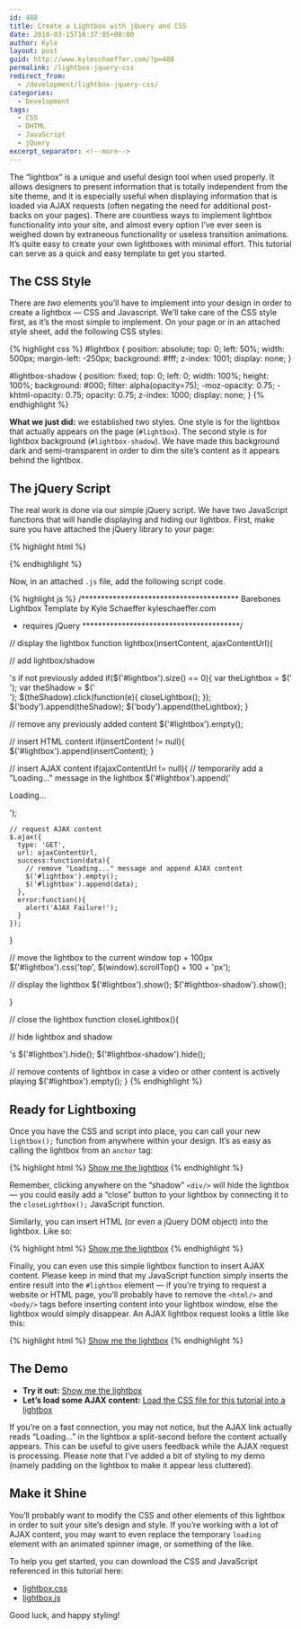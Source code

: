 ```yaml
---
id: 488
title: Create a Lightbox with jQuery and CSS
date: 2010-03-15T16:37:05+00:00
author: Kyle
layout: post
guid: http://www.kyleschaeffer.com/?p=488
permalink: /lightbox-jquery-css
redirect_from:
  - /development/lightbox-jquery-css/
categories:
  - Development
tags:
  - CSS
  - DHTML
  - JavaScript
  - jQuery
excerpt_separator: <!--more-->
---
```

The “lightbox” is a unique and useful design tool when used properly. It allows designers to present information that is totally independent from the site theme, and it is especially useful when displaying information that is loaded via AJAX requests (often negating the need for additional post-backs on your pages). There are countless ways to implement lightbox functionality into your site, and almost every option I’ve ever seen is weighed down by extraneous functionality or useless transition animations. It’s quite easy to create your own lightboxes with minimal effort. This tutorial can serve as a quick and easy template to get you started.<!--more-->

## The CSS Style

There are _two_ elements you’ll have to implement into your design in order to create a lightbox — CSS and Javascript. We’ll take care of the CSS style first, as it’s the most simple to implement. On your page or in an attached style sheet, add the following CSS styles:

{% highlight css %}
#lightbox {
  position: absolute;
  top: 0;
  left: 50%;
  width: 500px;
  margin-left: -250px;
  background: #fff;
  z-index: 1001;
  display: none;
}

#lightbox-shadow {
  position: fixed;
  top: 0;
  left: 0;
  width: 100%;
  height: 100%;
  background: #000;
  filter: alpha(opacity=75);
  -moz-opacity: 0.75;
  -khtml-opacity: 0.75;
  opacity: 0.75;
  z-index: 1000;
  display: none;
}
{% endhighlight %}

**What we just did:** we established two styles. One style is for the lightbox that actually appears on the page (`#lightbox`). The second style is for lightbox background (`#lightbox-shadow`). We have made this background dark and semi-transparent in order to dim the site’s content as it appears behind the lightbox.

## The jQuery Script

The real work is done via our simple jQuery script. We have two JavaScript functions that will handle displaying and hiding our lightbox. First, make sure you have attached the jQuery library to your page:

{% highlight html %}
<script type="text/javascript" src="https://ajax.googleapis.com/ajax/libs/jquery/1.4.2/jquery.min.js"></script>
{% endhighlight %}

Now, in an attached `.js` file, add the following script code.

{% highlight js %}
/****************************************
  Barebones Lightbox Template
  by Kyle Schaeffer
  kyleschaeffer.com
  * requires jQuery
****************************************/

// display the lightbox
function lightbox(insertContent, ajaxContentUrl){

  // add lightbox/shadow <div/>'s if not previously added
  if($('#lightbox').size() == 0){
    var theLightbox = $('<div id="lightbox"/>');
    var theShadow = $('<div id="lightbox-shadow"/>');
    $(theShadow).click(function(e){
      closeLightbox();
    });
    $('body').append(theShadow);
    $('body').append(theLightbox);
  }

  // remove any previously added content
  $('#lightbox').empty();

  // insert HTML content
  if(insertContent != null){
    $('#lightbox').append(insertContent);
  }

  // insert AJAX content
  if(ajaxContentUrl != null){
    // temporarily add a "Loading..." message in the lightbox
    $('#lightbox').append('<p class="loading">Loading...</p>');

    // request AJAX content
    $.ajax({
      type: 'GET',
      url: ajaxContentUrl,
      success:function(data){
        // remove "Loading..." message and append AJAX content
        $('#lightbox').empty();
        $('#lightbox').append(data);
      },
      error:function(){
        alert('AJAX Failure!');
      }
    });
  }

  // move the lightbox to the current window top + 100px
  $('#lightbox').css('top', $(window).scrollTop() + 100 + 'px');

  // display the lightbox
  $('#lightbox').show();
  $('#lightbox-shadow').show();

}

// close the lightbox
function closeLightbox(){

  // hide lightbox and shadow <div/>'s
  $('#lightbox').hide();
  $('#lightbox-shadow').hide();

  // remove contents of lightbox in case a video or other content is actively playing
  $('#lightbox').empty();
}
{% endhighlight %}

## Ready for Lightboxing

Once you have the CSS and script into place, you can call your new `lightbox();` function from anywhere within your design. It’s as easy as calling the lightbox from an `anchor` tag:

{% highlight html %}
<a href="javascript:lightbox('Hello!');">Show me the lightbox</a>
{% endhighlight %}

Remember, clicking anywhere on the “shadow” `<div/>` will hide the lightbox — you could easily add a “close” button to your lightbox by connecting it to the `closeLightbox();` JavaScript function.

Similarly, you can insert HTML (or even a jQuery DOM object) into the lightbox. Like so:

{% highlight html %}
<a href="javascript:lightbox('<p><strong>Rich</strong> content works too!</p>');">Show me the lightbox</a>
{% endhighlight %}

Finally, you can even use this simple lightbox function to insert AJAX content. Please keep in mind that my JavaScript function simply inserts the entire result into the `#lightbox` element — if you’re trying to request a website or HTML page, you’ll probably have to remove the `<html/>` and `<body/>` tags before inserting content into your lightbox window, else the lightbox would simply disappear. An AJAX lightbox request looks a little like this:

{% highlight html %}
<a href="javascript:lightbox(null, 'https://foo.com/readme.txt');">Show me the lightbox</a>
{% endhighlight %}

## The Demo

  * **Try it out:** <a href="javascript:lightbox('Hello, lightbox.');">Show me the lightbox</a>
  * **Let’s load some AJAX content:** <a href="javascript:lightbox(null, '/assets/css/lightbox.css');">Load the CSS file for this tutorial into a lightbox</a>

If you’re on a fast connection, you may not notice, but the AJAX link actually reads “Loading&hellip;” in the lightbox a split-second before the content actually appears. This can be useful to give users feedback while the AJAX request is processing. Please note that I’ve added a bit of styling to my demo (namely padding on the lightbox to make it appear less cluttered).

## Make it Shine

You’ll probably want to modify the CSS and other elements of this lightbox in order to suit your site’s design and style. If you’re working with a lot of AJAX content, you may want to even replace the temporary `loading` element with an animated spinner image, or something of the like.

To help you get started, you can download the CSS and JavaScript referenced in this tutorial here:

  * [lightbox.css](/assets/css/lightbox.css)
  * [lightbox.js](/assets/js/lightbox.js)

Good luck, and happy styling!

<script type='text/javascript' src='//ajax.googleapis.com/ajax/libs/jquery/1.10.2/jquery.min.js?ver=1.10.2'></script>
<script src="/assets/js/lightbox.js" type="text/javascript"></script>
<link rel="stylesheet" href="/assets/css/lightbox.css" />
